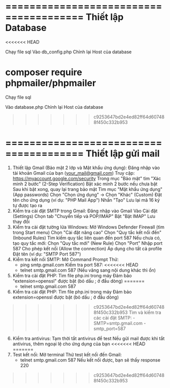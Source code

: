 ﻿=======================================
Thiết lập Database
=======================================
<<<<<<< HEAD

Chạy file sql
Vào db_config.php
Chỉnh lại Host của database

composer require phpmailer/phpmailer
=======
Chạy file sql

Vào database.php
Chỉnh lại Host của database
>>>>>>> c9253647bd2e4ed82ff64d607488f450c332b953

=======================================
Thiết lập gửi mail
=======================================

1.  Thiết lập Gmail (Bảo mật 2 lớp và Mật khẩu ứng dụng):
    Đăng nhập vào tài khoản Gmail của bạn (your_mail@gmail.com)
    Truy cập: https://myaccount.google.com/security
    Trong mục "Bảo mật" tìm "Xác minh 2 bước" (2-Step Verification)
    Bật xác minh 2 bước nếu chưa bật
    Sau khi bật xong, quay lại trang bảo mật
    Tìm mục "Mật khẩu ứng dụng" (App passwords)
    Chọn "Chọn ứng dụng" -> Chọn "Khác" (Custom)
    Đặt tên cho ứng dụng (ví dụ: "PHP Mail App")
    Nhấn "Tạo"
    Lưu lại mã 16 ký tự được tạo ra
2.  Kiểm tra cài đặt SMTP trong Gmail:
    Đăng nhập vào Gmail
    Vào Cài đặt (Settings)
    Chọn tab "Chuyển tiếp và POP/IMAP"
    Bật "Bật IMAP"
    Lưu thay đổi
3.  Kiểm tra cài đặt tường lửa Windows:
    Mở Windows Defender Firewall (tìm trong Start menu)
    Chọn "Cài đặt nâng cao"
    Chọn "Quy tắc kết nối đến" (Inbound Rules)
    Tìm kiếm quy tắc liên quan đến port 587
    Nếu chưa có, tạo quy tắc mới:
    Chọn "Quy tắc mới" (New Rule)
    Chọn "Port"
    Nhập port 587
    Cho phép kết nối (Allow the connection)
    Áp dụng cho tất cả profile
    Đặt tên (ví dụ: "SMTP Port 587")
4.  Kiểm tra kết nối SMTP:
    Mở Command Prompt
    Thử:
    - ping smtp.gmail.com
      Kiểm tra port 587:
<<<<<<< HEAD
    - telnet smtp.gmail.com 587 (Nếu văng sang nội dung khác thì ổn)
5.  Kiểm tra cài đặt PHP:
    Tìm file php.ini trong máy
    Đảm bảo "extension=openssl" được bật (bỏ dấu ; ở đầu dòng)
=======
    - telnet smtp.gmail.com 587
5.  Kiểm tra cài đặt PHP:
    Tìm file php.ini trong máy
    Đảm bảo extension=openssl được bật (bỏ dấu ; ở đầu dòng)
>>>>>>> c9253647bd2e4ed82ff64d607488f450c332b953
    Tìm và kiểm tra các cài đặt SMTP:
    - SMTP=smtp.gmail.com
    - smtp_port=587
6.  Kiểm tra antivirus:
    Tạm thời tắt antivirus để test
    Nếu gửi mail được khi tắt antivirus, thêm ngoại lệ cho ứng dụng của bạn
<<<<<<< HEAD
=======
7.  Test kết nối:
    Mở terminal
    Thử test kết nối đến Gmail:
    - telnet smtp.gmail.com 587
      Nếu kết nối được, bạn sẽ thấy response 220
>>>>>>> c9253647bd2e4ed82ff64d607488f450c332b953
